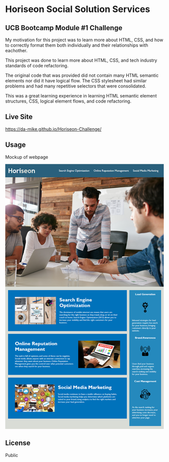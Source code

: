 # Horiseon Social Solution Services

## UCB Bootcamp Module #1 Challenge

My motivation for this project was to learn more about HTML, CSS, and how to correctly format them both individually and their relationships with eachother. 

This project was done to learn more about HTML, CSS, and tech industry standards of code refactoring.

The original code that was provided did not contain many HTML semantic elements nor did it have logical flow. The CSS stylesheet had similar problems and had many repetitive selectors that were consolidated.

This was a great learning experience in learning HTML semantic element structures, CSS, logical element flows, and code refactoring.

## Live Site

https://da-mike.github.io/Horiseon-Challenge/

## Usage

Mockup of webpage

![Mockup](./Mockups/01-html-css-git-homework-demo.png)

## License

Public
